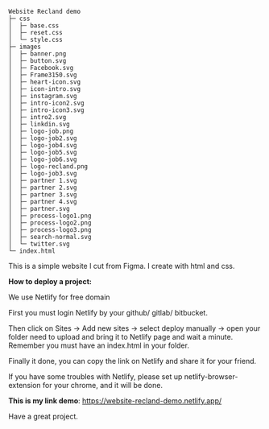 ```
Website Recland demo
├─ css
│  ├─ base.css
│  ├─ reset.css
│  └─ style.css
├─ images
│  ├─ banner.png
│  ├─ button.svg 
│  ├─ Facebook.svg
│  ├─ Frame3150.svg
│  ├─ heart-icon.svg
│  ├─ icon-intro.svg
│  ├─ instagram.svg
│  ├─ intro-icon2.svg
│  ├─ intro-icon3.svg
│  ├─ intro2.svg
│  ├─ linkdin.svg
│  ├─ logo-job.png
│  ├─ logo-job2.svg
│  ├─ logo-job4.svg
│  ├─ logo-job5.svg
│  ├─ logo-job6.svg
│  ├─ logo-recland.png
│  ├─ logo-job3.svg
│  ├─ partner 1.svg
│  ├─ partner 2.svg
│  ├─ partner 3.svg
│  ├─ partner 4.svg
│  ├─ partner.svg
│  ├─ process-logo1.png
│  ├─ process-logo2.png
│  ├─ process-logo3.png
│  ├─ search-normal.svg
│  └─ twitter.svg
└─ index.html
```
This is a simple website I cut from Figma. I create with html and css.

**How to deploy a project:**

We use Netlify for free domain

First you must login Netlify by your github/ gitlab/ bitbucket.

Then click on Sites -> Add new sites -> select deploy manually -> open your folder need to upload and bring it to Netlify page and wait a minute. Remember you must have an index.html in your folder.

Finally it done, you can copy the link on Netlify and share it for your friend.

If you have some troubles with Netlify, please set up netlify-browser-extension for your chrome, and it will be done.

**This is my link demo**: https://website-recland-demo.netlify.app/

Have a great project.
